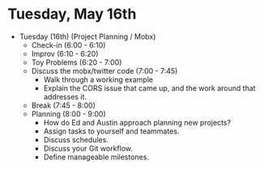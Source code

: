 # Tuesday, May 16th

* Tuesday (16th) (Project Planning / Mobx)
    * Check-in (6:00 - 6:10)
    * Improv (6:10 - 6:20)
    * Toy Problems (6:20 - 7:00)
    * Discuss the mobx/twitter code (7:00 - 7:45)
      * Walk through a working example
      * Explain the CORS issue that came up, and the work around that addresses it.
    * Break (7:45 - 8:00)
    * Planning (8:00 - 9:00)
        * How do Ed and Austin approach planning new projects?
        * Assign tasks to yourself and teammates.
        * Discuss schedules.
        * Discuss your Git workflow.
        * Define manageable milestones.
